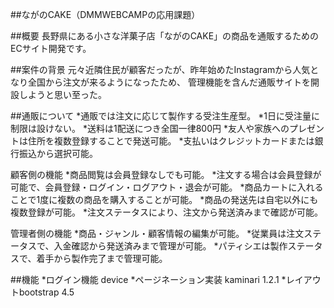 ##ながのCAKE（DMMWEBCAMPの応用課題）

##概要
長野県にある小さな洋菓子店「ながのCAKE」の商品を通販するためのECサイト開発です。


##案件の背景
元々近隣住民が顧客だったが、昨年始めたInstagramから人気となり全国から注文が来るようになったため、
管理機能を含んだ通販サイトを開設しようと思い至った。


##通販について
*通販では注文に応じて製作する受注生産型。
*1日に受注量に制限は設けない。
*送料は1配送につき全国一律800円
*友人や家族へのプレゼントは住所を複数登録することで発送可能。
*支払いはクレジットカードまたは銀行振込から選択可能。


顧客側の機能
*商品閲覧は会員登録なしでも可能。
*注文する場合は会員登録が可能で、会員登録・ログイン・ログアウト・退会が可能。
*商品カートに入れることで1度に複数の商品を購入することが可能。
*商品の発送先は自宅以外にも複数登録が可能。
*注文ステータスにより、注文から発送済みまで確認が可能。

管理者側の機能
*商品・ジャンル・顧客情報の編集が可能。
*従業員は注文ステータスで、入金確認から発送済みまで管理が可能。
*パティシエは製作ステータスで、着手から製作完了まで管理可能。

##機能
*ログイン機能 device
*ページネーション実装 kaminari 1.2.1
*レイアウトbootstrap 4.5
